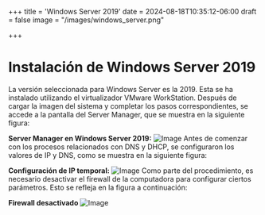 +++
title = 'Windows Server 2019'
date = 2024-08-18T10:35:12-06:00
draft = false
image = "/images/windows_server.png"

+++
# Instalación de Windows Server 2019

La versión seleccionada para Windows Server es la 2019. Esta se ha instalado utilizando el virtualizador VMware WorkStation. Después de cargar la imagen del sistema y completar los pasos correspondientes, se accede a la pantalla del Server Manager, que se muestra en la siguiente figura:

**Server Manager en Windows Server 2019:**
![Image](/images/server_manager.png)
Antes de comenzar con los procesos relacionados con DNS y DHCP, se configuraron los valores de IP y DNS, como se muestra en la siguiente figura:

**Configuración de IP temporal:**
![Image](/images/IP_temporal.png)
Como parte del procedimiento, es necesario desactivar el firewall de la computadora para configurar ciertos parámetros. Esto se refleja en la figura a continuación:

**Firewall desactivado**
![Image](/images/FW.png)

